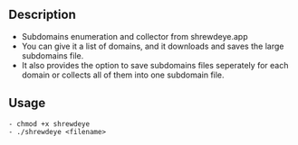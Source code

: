 ## **Description**

- Subdomains enumeration and collector from shrewdeye.app
- You can give it a list of domains, and it downloads and saves the large subdomains file.
- It also provides the option to save subdomains files seperately for each domain or collects all of them into one subdomain file.

## **Usage**
	- chmod +x shrewdeye
	- ./shrewdeye <filename>
